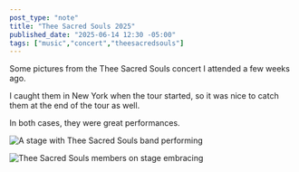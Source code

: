 ```yaml
---
post_type: "note" 
title: "Thee Sacred Souls 2025"
published_date: "2025-06-14 12:30 -05:00"
tags: ["music","concert","theesacredsouls"]
---
```


Some pictures from the Thee Sacred Souls concert I attended a few weeks ago.

I caught them in New York when the tour started, so it was nice to catch them at the end of the tour as well. 

In both cases, they were great performances. 

![A stage with Thee Sacred Souls band performing](https://cdn.lqdev.tech/files/images/thee-sacred-souls-2025-1.jpg)

![Thee Sacred Souls members on stage embracing](https://cdn.lqdev.tech/files/images/thee-sacred-souls-2025-2.jpg)